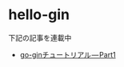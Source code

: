 # hello-gin

下記の記事を連載中

- [go-ginチュートリアル — Part1](https://medium.com/@gavin.zhou/go-gin%E3%83%81%E3%83%A5%E3%83%BC%E3%83%88%E3%83%AA%E3%82%A2%E3%83%AB-part1-f480dffd7695)